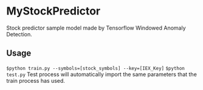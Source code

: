 # MyStockPredictor
Stock predictor sample model made by Tensorflow Windowed Anomaly Detection.
## Usage
`$python train.py --symbols=[stock_symbols] --key=[IEX_Key]`
`$python test.py` 
Test process will automatically import the same parameters that the train process has used.
